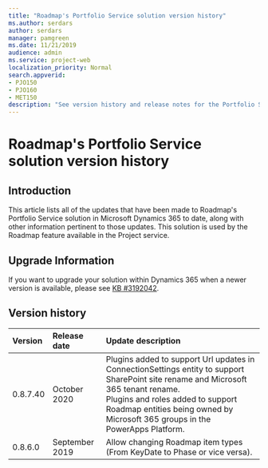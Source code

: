 ```yaml
---
title: "Roadmap's Portfolio Service solution version history"
ms.author: serdars
author: serdars
manager: pamgreen
ms.date: 11/21/2019
audience: admin
ms.service: project-web
localization_priority: Normal
search.appverid:
- PJO150
- PJO160
- MET150
description: "See version history and release notes for the Portfolio Service solution."
---
```


# Roadmap's Portfolio Service solution version history


  
## Introduction

This article lists all of the updates that have been made to Roadmap's Portfolio Service solution in Microsoft Dynamics 365 to date, along with other information pertinent to those updates.  This solution is used by the Roadmap feature available in the Project service.

## Upgrade Information
If you want to upgrade your solution within Dynamics 365 when a newer version is available, please see [KB #3192042](https://support.microsoft.com/help/3192042/how-to-upgrade-the-solutions-for-a-microsoft-dynamics-crm-portals-depl). 


## Version history

  
|**Version**|**Release date**|**Update description**|
|:-----|:-----|:-----|
|0.8.7.40  <br/> |October 2020  <br/> |Plugins added to support Url updates in ConnectionSettings entity to support SharePoint site rename and Microsoft 365 tenant rename.  <br/>Plugins and roles added to support Roadmap entities being owned by Microsoft 365 groups in the PowerApps Platform. |
|0.8.6.0  <br/> |September 2019  <br/> |Allow changing Roadmap item types (From KeyDate to Phase or vice versa).  <br/> |


   


